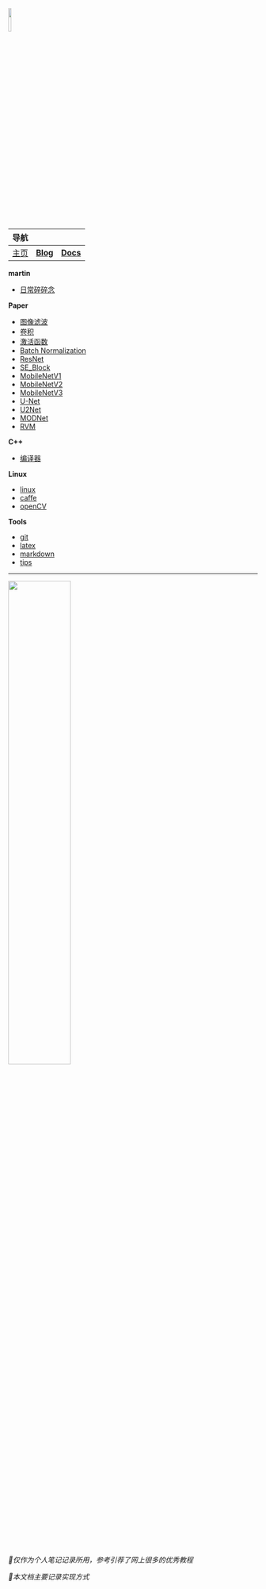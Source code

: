 <head><style type="text/css">h1:first-child {display:none;}</style></head>

<img src="https://cdn.jsdelivr.net/gh/lblbk/picgo/work/20201224164001.png" width="11%" height="11%" >

| 导航      |                                          |                                           |
| --------- | ---------------------------------------- | ----------------------------------------- |
| [主页](/) | **[Blog](https://lblbk.github.io/blog)** | **[Docs](https://lblbk.github.io/lblbk)** |

**martin**

- [日常碎碎念](/blog/martin)

**Paper**

- [图像滤波](/blog/paper/image_processing)
- [卷积](/blog/paper/convolution)
- [激活函数](/blog/paper/activation)
- [Batch Normalization](/blog/paper/batchnormalization)
- [ResNet](/blog/paper/resnet)
- [SE_Block](/blog/paper/se_block)
- [MobileNetV1](/blog/paper/mobilenetv1)
- [MobileNetV2](/blog/paper/mobilenetv2)
- [MobileNetV3](/blog/paper/mobilenetv3)
- [U-Net](/blog/paper/unet)
- [U2Net](/blog/paper/u2net)
- [MODNet](/blog/paper/modnet)
- [RVM](/blog/paper/RVM)

**C++**

- [编译器](/blog/cpp/compiler)

**Linux**

- [linux](/blog/linux/linux)
- [caffe](/blog/linux/caffe)
- [openCV](/blog/linux/opencv)

**Tools**

- [git](/blog/tools/git)
- [latex](/blog/tools/latex)
- [markdown](/blog/tools/md)
- [tips](/blog/tools/tips)

***

<img src="https://cdn.jsdelivr.net/gh/lblbk/picgo/img/default1.jpg" width="50%" height="50%" >

*🎉仅作为个人笔记记录所用，参考引荐了网上很多的优秀教程*

*🎉本文档主要记录实现方式*